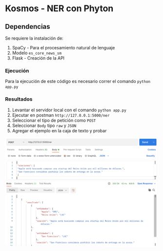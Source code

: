 # Kosmos - NER con Phyton

## Dependencias
Se requiere la instalación de: 
1. SpaCy - Para el procesamiento natural de lenguaje
2. Modelo ```es_core_news_sm```
3. Flask - Creación de la API


### Ejecución
Para la ejecución de este código es necesario correr el comando ```python app.py```

### Resultados
1. Levantar el servidor local con el comando ```python app.py```
1. Ejecutar en postman ```http://127.0.0.1:5000/ner```
2. Seleccionar el tipo de petición como ```POST```
3. Seleccionar ```Body``` tipo ```raw``` y ```JSON```
4. Agregar el ejemplo en la caja de texto y probar

![](https://github.com/alejandraeg9899/kosmos_test/blob/main/evidenica_kosmos_test.png)


